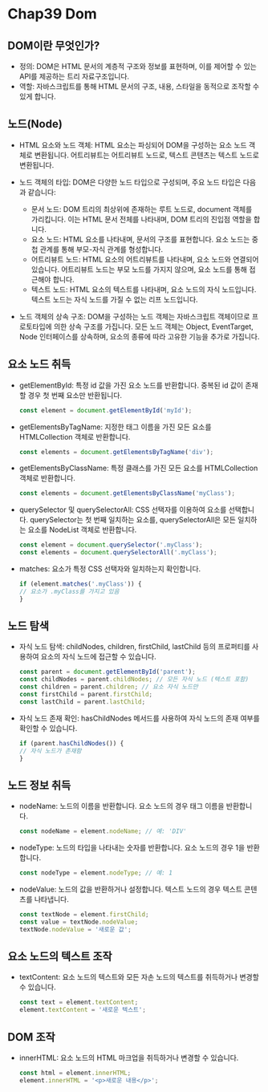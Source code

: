 # Chap39 Dom
## DOM이란 무엇인가?
- 정의: DOM은 HTML 문서의 계층적 구조와 정보를 표현하며, 이를 제어할 수 있는 API를 제공하는 트리 자료구조입니다.
- 역할: 자바스크립트를 통해 HTML 문서의 구조, 내용, 스타일을 동적으로 조작할 수 있게 합니다.
## 노드(Node)
- HTML 요소와 노드 객체: HTML 요소는 파싱되어 DOM을 구성하는 요소 노드 객체로 변환됩니다. 어트리뷰트는 어트리뷰트 노드로, 텍스트 콘텐츠는 텍스트 노드로 변환됩니다.

- 노드 객체의 타입: DOM은 다양한 노드 타입으로 구성되며, 주요 노드 타입은 다음과 같습니다:
    - 문서 노드: DOM 트리의 최상위에 존재하는 루트 노드로, document 객체를 가리킵니다. 이는 HTML 문서 전체를 나타내며, DOM 트리의 진입점 역할을 합니다.
    - 요소 노드: HTML 요소를 나타내며, 문서의 구조를 표현합니다. 요소 노드는 중첩 관계를 통해 부모-자식 관계를 형성합니다.
    - 어트리뷰트 노드: HTML 요소의 어트리뷰트를 나타내며, 요소 노드와 연결되어 있습니다. 어트리뷰트 노드는 부모 노드를 가지지 않으며, 요소 노드를 통해 접근해야 합니다.
    - 텍스트 노드: HTML 요소의 텍스트를 나타내며, 요소 노드의 자식 노드입니다. 텍스트 노드는 자식 노드를 가질 수 없는 리프 노드입니다.

- 노드 객체의 상속 구조: DOM을 구성하는 노드 객체는 자바스크립트 객체이므로 프로토타입에 의한 상속 구조를 가집니다. 모든 노드 객체는 Object, EventTarget, Node 인터페이스를 상속하며, 요소의 종류에 따라 고유한 기능을 추가로 가집니다.
## 요소 노드 취득
- getElementById: 특정 id 값을 가진 요소 노드를 반환합니다. 중복된 id 값이 존재할 경우 첫 번째 요소만 반환됩니다.
    ```javascript
    const element = document.getElementById('myId');
    ```
- getElementsByTagName: 지정한 태그 이름을 가진 모든 요소를 HTMLCollection 객체로 반환합니다.
    ```javascript
    const elements = document.getElementsByTagName('div');
    ```
- getElementsByClassName: 특정 클래스를 가진 모든 요소를 HTMLCollection 객체로 반환합니다.
    ```javascript
    const elements = document.getElementsByClassName('myClass');
    ```
- querySelector 및 querySelectorAll: CSS 선택자를 이용하여 요소를 선택합니다. querySelector는 첫 번째 일치하는 요소를, querySelectorAll은 모든 일치하는 요소를 NodeList 객체로 반환합니다.
    ```javascript
    const element = document.querySelector('.myClass');
    const elements = document.querySelectorAll('.myClass');
    ```
- matches: 요소가 특정 CSS 선택자와 일치하는지 확인합니다.
    ```javascript
    if (element.matches('.myClass')) {
    // 요소가 .myClass를 가지고 있음
    }
    ```
## 노드 탐색
- 자식 노드 탐색: childNodes, children, firstChild, lastChild 등의 프로퍼티를 사용하여 요소의 자식 노드에 접근할 수 있습니다.
    ```javascript
    const parent = document.getElementById('parent');
    const childNodes = parent.childNodes; // 모든 자식 노드 (텍스트 포함)
    const children = parent.children; // 요소 자식 노드만
    const firstChild = parent.firstChild;
    const lastChild = parent.lastChild;
    ```
- 자식 노드 존재 확인: hasChildNodes 메서드를 사용하여 자식 노드의 존재 여부를 확인할 수 있습니다.
    ```javascript
    if (parent.hasChildNodes()) {
    // 자식 노드가 존재함
    }
    ```
## 노드 정보 취득
- nodeName: 노드의 이름을 반환합니다. 요소 노드의 경우 태그 이름을 반환합니다.
    ```javascript
    const nodeName = element.nodeName; // 예: 'DIV'
    ```
- nodeType: 노드의 타입을 나타내는 숫자를 반환합니다. 요소 노드의 경우 1을 반환합니다.
    ```javascript
    const nodeType = element.nodeType; // 예: 1
    ```
- nodeValue: 노드의 값을 반환하거나 설정합니다. 텍스트 노드의 경우 텍스트 콘텐츠를 나타냅니다.
    ```javascript
    const textNode = element.firstChild;
    const value = textNode.nodeValue;
    textNode.nodeValue = '새로운 값';
    ```
## 요소 노드의 텍스트 조작
- textContent: 요소 노드의 텍스트와 모든 자손 노드의 텍스트를 취득하거나 변경할 수 있습니다.
    ```javascript
    const text = element.textContent;
    element.textContent = '새로운 텍스트';
    ```
## DOM 조작
- innerHTML: 요소 노드의 HTML 마크업을 취득하거나 변경할 수 있습니다.
    ```javascript
    const html = element.innerHTML;
    element.innerHTML = '<p>새로운 내용</p>';
    ```